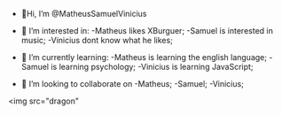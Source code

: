 - 👋Hi, I’m @MatheusSamuelVinicius

- 👀 I’m interested in:
   -Matheus likes XBurguer;
   -Samuel is interested in music;
   -Vinicius dont know what he likes;

- 🌱 I’m currently learning:
   -Matheus is learning the english language;
   -Samuel is learning psychology;
   -Vinicius is learning JavaScript;
 
- 💞️ I’m looking to collaborate on
  -Matheus;
  -Samuel;
  -Vinicius;

<!---
MatheusSamuelVinicius/MatheusSamuelVinicius is a ✨ special ✨ repository because its `README.md` (this file) appears on your GitHub profile.
You can click the Preview link to take a look at your changes.
--->
<img src="dragon"
